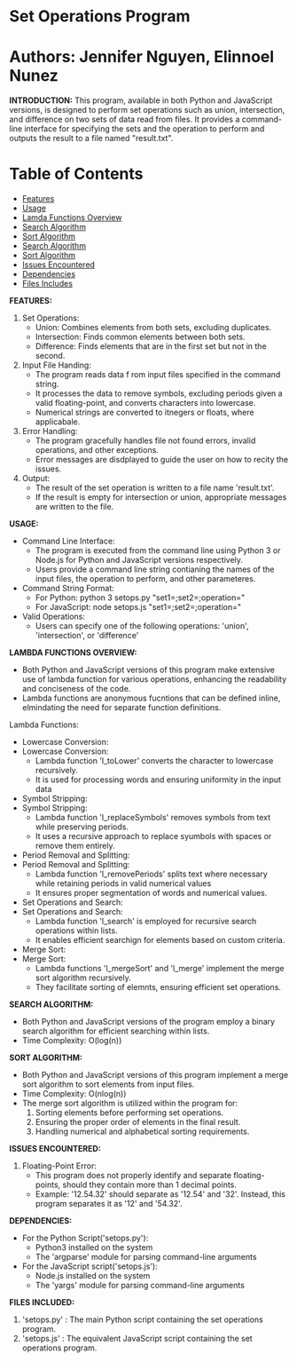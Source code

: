 # Set Operations Program

# Authors: Jennifer Nguyen, Elinnoel Nunez

**INTRODUCTION:**
This program, available in both Python and JavaScript versions, is designed to perform set operations such 
as union, intersection, and difference on two sets of data read from files. It provides a command-line 
interface for specifying the sets and the operation to perform and outputs the result to a file named
"result.txt".

# Table of Contents
- [Features](#FEATURES)
- [Usage](#USAGE)
- [Lamda Functions Overview](#LAMDA-FUNCTION-OVERVIEW)
- [Search Algorithm](#SEARCH-ALGORITHM)
- [Sort Algorithm](#SORT-ALGORITHM)
- [Search Algorithm](#SEARCH-ALGORITHM)
- [Sort Algorithm](#SORT-ALGORITHM)
- [Issues Encountered](#ISSUE-ENCOUNTERED)
- [Dependencies](#DEPENDENCIES)
- [Files Includes](#FILES-INCLUDED)


**FEATURES:**
1. Set Operations:
    * Union: Combines elements from both sets, excluding duplicates.
    * Intersection: Finds common elements between both sets.
    * Difference: Finds elements that are in the first set but not in the second.
2. Input File Handing:
    * The program reads data f rom input files specified in the command string.
    * It processes the data to remove symbols, excluding periods given a valid floating-point, and converts
    characters into lowercase.
    * Numerical strings are converted to itnegers or floats, where applicabale.
3. Error Handling:
    * The program gracefully handles file not found errors, invalid operations, and other exceptions.
    * Error messages are disdplayed to guide the user on how to recity the issues.
4. Output:
    * The result of the set operation is written to a file name 'result.txt'.
    * If the result is empty for intersection or union, appropriate messages are written to the file.

**USAGE:**
* Command Line Interface:
    * The program is executed from the command line using Python 3 or Node.js for Python and JavaScript 
    versions respectively.
    * Users provide a command line string contianing the names of the input files, the operation to
    perform, and other parameteres.
* Command String Format:
    * For Python: python 3 setops.py "set1=<filename>;set2=<filename>;operation=<operation>"
    * For JavaScript: node setops.js "set1=<filename>;set2=<filename>;operation=<operation>"
* Valid Operations:
    * Users can specify one of the following operations: 'union', 'intersection', or 'difference'

**LAMBDA FUNCTIONS OVERVIEW:**
* Both Python and JavaScript versions of this program make extensive use of lambda function for various
operations, enhancing the readability and conciseness of the code.
* Lambda functions are anonymous fucntions that can be defined inline, elmindating the need for separate
function definitions.

Lambda Functions: 
* Lowercase Conversion:
* Lowercase Conversion:
    * Lambda function 'l_toLower' converts the character to lowercase recursively.
    * It is used for processing words and ensuring uniformity in the input data
* Symbol Stripping:
* Symbol Stripping:
    * Lambda function 'l_replaceSymbols' removes symbols from text while preserving periods.
    * It uses a recursive approach to replace syumbols with spaces or remove them entirely.
* Period Removal and Splitting:
* Period Removal and Splitting:
    * Lambda function 'l_removePeriods' splits text where necessary while retaining periods in valid
    numerical values
    * It ensures proper segmentation of words and numerical values.
* Set Operations and Search:
* Set Operations and Search:
    * Lambda function 'l_search' is employed for recursive search operations within lists.
    * It enables efficient searchign for elements based on custom criteria.
* Merge Sort: 
* Merge Sort: 
    * Lambda functions 'l_mergeSort' and 'l_merge' implement the merge sort algorithm recursively.
    * They  facilitate sorting of elemnts, ensuring efficient set operations.

**SEARCH ALGORITHM:**
* Both Python and JavaScript versions of the program employ a binary search algorithm for efficient
searching within lists.
* Time Complexity: O(log(n))

**SORT ALGORITHM:**
* Both Python and JavaScript versions of this program implement a merge sort algorithm to sort 
elements from input files.
* Time Complexity: O(nlog(n))
* The merge sort algorithm is utilized within the program for:
    1. Sorting elements before performing set operations.
    2. Ensuring the proper order of elements in the final result.
    3. Handling numerical and alphabetical sorting requirements.

**ISSUES ENCOUNTERED:**
1. Floating-Point Error:
    * This program does not properly identify and separate floating-points, should they contain more than 1
    decimal points.
    * Example: '12.54.32' should separate as '12.54' and '32'. Instead, this program separates it as '12'
    and '54.32'.

**DEPENDENCIES:**
* For the Python Script('setops.py'):
    * Python3 installed on the system
    * The 'argparse' module for parsing command-line arguments
* For the JavaScript script('setops.js'):
    * Node.js installed on the system
    * The 'yargs' module for parsing command-line arguments

**FILES INCLUDED:**
1. 'setops.py' : The main Python script containing the set operations program.
2. 'setops.js' : The equivalent JavaScript script containing the set operations program.